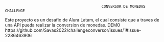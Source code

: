                                                CONVERSOR DE MONEDAS CHALLENGE 
<p> Este proyecto es un desafio de Alura Latam, el cual consiste que a traves de una API pueda realizar la conversion de monedas. 
DEMO
https://github.com/Savas2022/challengeconversor/issues/1#issue-2286463906
